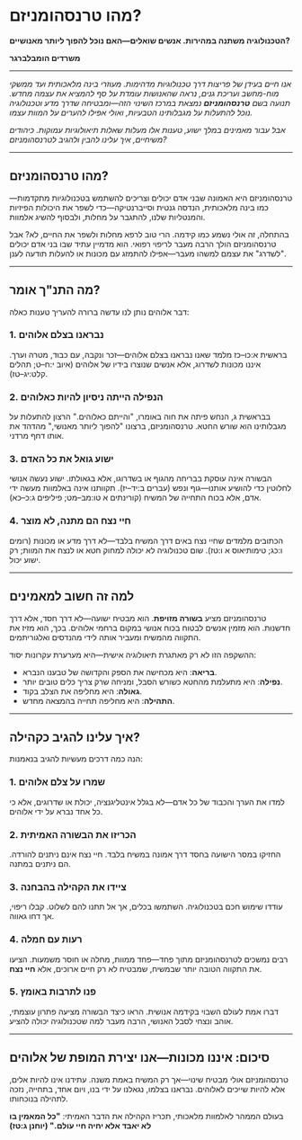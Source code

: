 # מהו טרנסהומניזם?

**הטכנולוגיה משתנה במהירות. אנשים שואלים—האם נוכל להפוך ליותר מאנושיים?**

**משרדים הומבלברגר**

---

_אנו חיים בעידן של פריצות דרך טכנולוגיות מדהימות. מעוזרי בינה מלאכותית ועד ממשקי מוח-מחשב ועריכת גנים, נראה שהאנושות עומדת על סף להמציא את עצמה מחדש. תנועה בשם **טרנסהומניזם** נמצאת במרכז השינוי הזה—ומבטיחה שדרך מדע וטכנולוגיה נוכל להתעלות על מגבלותינו הטבעיות, ואולי אפילו להערים על המוות עצמו._

_אבל עבור מאמינים במלך ישוע, טענות אלו מעלות שאלות תיאולוגיות עמוקות. כיהודים משיחיים, איך עלינו להבין ולהגיב לטרנסהומניזם?_

---

## מהו טרנסהומניזם?

טרנסהומניזם היא האמונה שבני אדם יכולים וצריכים להשתמש בטכנולוגיות מתקדמות—כמו בינה מלאכותית, הנדסה גנטית וסייברנטיקה—כדי לשפר את היכולות הפיזיות והמנטליות שלנו, להתגבר על מחלות, ולבסוף להשיג אלמוות.

בהתחלה, זה אולי נשמע כמו קידמה. הרי טוב לרפא מחלות ולשפר את החיים, לא? אבל טרנסהומניזם הולך הרבה מעבר לריפוי רפואי. הוא מדמיין עתיד שבו בני אדם יכולים "לשדרג" את עצמם למשהו מעבר—אפילו להתמזג עם מכונות או להעלות תודעה לענן.

---

## מה התנ"ך אומר?

דבר אלוהים נותן לנו עדשה ברורה להעריך טענות כאלה:

### 1. נבראנו בצלם אלוהים

בראשית א:כו–כז מלמד שאנו נבראנו בצלם אלוהים—זכר ונקבה, עם כבוד, מטרה וערך. איננו מכונות לשדרוג, אלא אנשים שנוצרו בידיו של אלוהים (איוב י:ח–ט; תהלים קלט:יג–טז).

### 2. הנפילה הייתה ניסיון להיות כאלוהים

בבראשית ג, הנחש פיתה את חוה באומרו, "והייתם כאלוהים." הרצון להתעלות על מגבלותינו הוא שורש החטא. טרנסהומניזם, ברצונו "להפוך ליותר מאנושי," מהדהד את אותו דחף מרדני.

### 3. ישוע גואל את כל האדם

הבשורה אינה עוסקת בבריחה מהגוף או בשדרוגו, אלא בגאולתו. ישוע נעשה אנושי לחלוטין כדי להושיע אותנו—גוף ונפש (עברים ב:יד–יז). תקוותנו אינה באלמוות מעשה ידי אדם, אלא בכוח התחייה של המשיח (קורינתים א טו:מב–מט; פיליפים ג:כ–כא).

### 4. חיי נצח הם מתנה, לא מוצר

הכתובים מלמדים שחיי נצח באים דרך המשיח בלבד—לא דרך מדע או מכונות (רומים ו:כג; טימותיאוס א ו:טז). שום טכנולוגיה לא יכולה למחוק חטא או לנצח את המוות; רק ישוע יכול.

---

## למה זה חשוב למאמינים

טרנסהומניזם מציע **בשורה מזויפת**. הוא מבטיח ישועה—לא דרך חסד, אלא דרך חדשנות. הוא מזמין אנשים לבטוח בכוח אנושי במקום ברחמי אלוהים. בכך, הוא מזיז את התקווה מהמשיח ומעביר אותה לידי מהנדסים ואלגוריתמים.

ההשקפה הזו לא רק מאתגרת תיאולוגיה אישית—היא מערערת עקרונות יסוד:

* **בריאה**: היא מכחישה את הספק והקדושה של טבענו הנברא.
* **נפילה**: היא מתעלמת מהחטא כשורש הסבל, ומניחה שרק צריך כלים טובים יותר.
* **גאולה**: היא מחליפה את הצלב בקוד.
* **התהילה**: היא מחליפה תחייה בהמצאה מחדש.

---

## איך עלינו להגיב כקהילה?

הנה כמה דרכים מעשיות להגיב בנאמנות:

### 1. שמרו על צלם אלוהים

למדו את הערך והכבוד של כל אדם—לא בגלל אינטליגנציה, יכולת או שדרוגים, אלא כי כל אחד נברא על ידי אלוהים.

### 2. הכריזו את הבשורה האמיתית

החזיקו במסר הישועה בחסד דרך אמונה במשיח בלבד. חיי נצח אינם ניתנים להורדה. הם ניתנים במתנה.

### 3. ציידו את הקהילה בהבחנה

עודדו שימוש חכם בטכנולוגיה. השתמשו בכלים, אך אל תתנו להם לשלוט. קבלו ריפוי, אך דחו גאווה.

### 4. רעות עם חמלה

רבים נמשכים לטרנסהומניזם מתוך פחד—פחד ממוות, מחלה או חוסר משמעות. הציעו את התקווה הטובה יותר שבמשיח, שמבטיח לא רק חיים ארוכים, אלא **חיי נצח**.

### 5. פנו לתרבות באומץ

דברו אמת לעולם השבוי בקידמה אנושית. הראו כיצד הבשורה מציעה פתרון עוצמתי, אוהב ונצחי לסבל האנושי, הרבה מעבר למה שטכנולוגיה יכולה להציע.

---

## סיכום: איננו מכונות—אנו יצירת המופת של אלוהים

טרנסהומניזם אולי מבטיח שינוי—אך רק המשיח באמת משנה. עתידנו אינו להיות אלים, אלא להיות שייכים לאלוהים. נבראנו בצלמו, נגאלנו על ידי בנו, ויום אחד, בתחייה, נזכה לתהילה בנוכחותו.

בעולם הממהר לאלמוות מלאכותי, תכריז הקהילה את הדבר האמיתי: **"כל המאמין בו לא יאבד אלא יחיה חיי עולם." (יוחנן ג:טז)**
